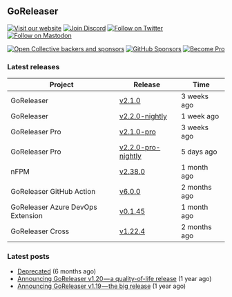 ## GoReleaser

[![Visit our website](https://img.shields.io/badge/website-4285F4?style=for-the-badge&logo=googlechrome&logoColor=white)](https://goreleaser.com)
[![Join Discord](https://img.shields.io/badge/Discord-5865F2?style=for-the-badge&logo=discord&logoColor=white)](https://discord.gg/RGEBtg8vQ6)
[![Follow on Twitter](https://img.shields.io/badge/twitter-1DA1F2?style=for-the-badge&logo=twitter&logoColor=white)](https://twitter.com/goreleaser)
[![Follow on Mastodon](https://img.shields.io/badge/mastodon-6364FF?style=for-the-badge&logo=mastodon&logoColor=white)](https://fosstodon.org/@goreleaser)

[![Open Collective backers and sponsors](https://img.shields.io/opencollective/all/goreleaser?logo=opencollective&style=for-the-badge)](https://opencollective.com/goreleaser)
[![GitHub Sponsors](https://img.shields.io/github/sponsors/caarlos0?logo=github&style=for-the-badge)](https://github.com/sponsors/caarlos0)
[![Become Pro](https://img.shields.io/badge/pro_license-36A9AE?style=for-the-badge&logo=gumroad&logoColor=white)](https://goreleaser.com/pro)

### Latest releases


| Project                           | Release                                                                                         | Time        |
| --------------------------------- | ----------------------------------------------------------------------------------------------- | ----------- |
| GoReleaser | [v2.1.0](https://github.com/goreleaser/goreleaser/releases/tag/v2.1.0) | 3 weeks ago |
| GoReleaser | [v2.2.0-nightly](https://github.com/goreleaser/goreleaser/releases/tag/nightly) | 1 week ago |
| GoReleaser Pro | [v2.1.0-pro](https://github.com/goreleaser/goreleaser-pro/releases/tag/v2.1.0-pro) | 3 weeks ago |
| GoReleaser Pro | [v2.2.0-pro-nightly](https://github.com/goreleaser/goreleaser-pro/releases/tag/nightly) | 5 days ago |
| nFPM | [v2.38.0](https://github.com/goreleaser/nfpm/releases/tag/v2.38.0) | 1 month ago |
| GoReleaser GitHub Action | [v6.0.0](https://github.com/goreleaser/goreleaser-action/releases/tag/v6.0.0) | 2 months ago |
| GoReleaser Azure DevOps Extension | [v0.1.45](https://github.com/goreleaser/goreleaser-azure-devops-extension/releases/tag/v0.1.45) | 1 month ago |
| GoReleaser Cross | [v1.22.4](https://github.com/goreleaser/goreleaser-cross/releases/tag/v1.22.4) | 2 months ago |


### Latest posts
- [Deprecated](https://blog.goreleaser.com/deprecated-2c73be35b208?source=rss----17aa0cbd263f---4) (6 months ago)
- [Announcing GoReleaser v1.20 — a quality-of-life release](https://blog.goreleaser.com/announcing-goreleaser-v1-20-a-quality-of-life-release-1d5f847e87ed?source=rss----17aa0cbd263f---4) (1 year ago)
- [Announcing GoReleaser v1.19 — the big release](https://blog.goreleaser.com/announcing-goreleaser-v1-19-the-big-release-b01565c72658?source=rss----17aa0cbd263f---4) (1 year ago)

